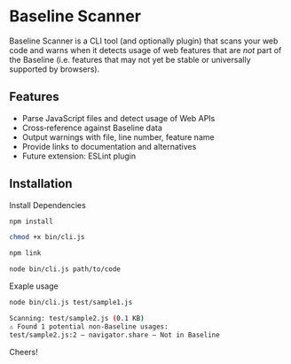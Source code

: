 # Baseline Scanner

Baseline Scanner is a CLI tool (and optionally plugin) that scans your web code and warns when it detects usage of web features that are *not* part of the Baseline (i.e. features that may not yet be stable or universally supported by browsers).

## Features

- Parse JavaScript files and detect usage of Web APIs  
- Cross‑reference against Baseline data  
- Output warnings with file, line number, feature name  
- Provide links to documentation and alternatives  
- Future extension: ESLint plugin

## Installation 

Install Dependencies 

```bash
npm install 

chmod +x bin/cli.js

npm link

node bin/cli.js path/to/code

```

Exaple usage 
```bash
node bin/cli.js test/sample1.js
```
```bash
Scanning: test/sample2.js (0.1 KB)
⚠ Found 1 potential non‑Baseline usages:
test/sample2.js:2 — navigator.share — Not in Baseline
```
Cheers!







